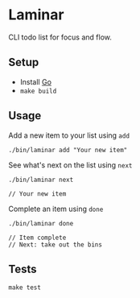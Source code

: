 # Laminar

CLI todo list for focus and flow.

## Setup
- Install [Go](https://go.dev/)
- `make build`

## Usage
Add a new item to your list using `add`
```
./bin/laminar add "Your new item"
```

See what's next on the list using `next`
```
./bin/laminar next

// Your new item
```

Complete an item using `done`

```
./bin/laminar done

// Item complete
// Next: take out the bins
```

## Tests
`make test`